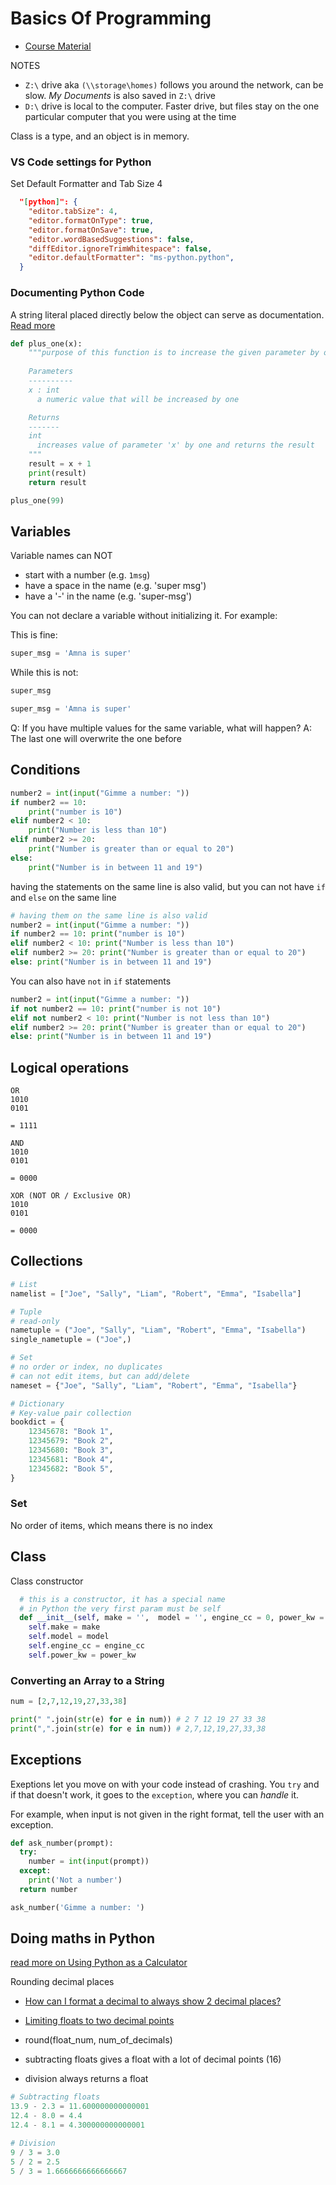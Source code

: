 # Basics Of Programming

- [Course Material](https://gitlab.labranet.jamk.fi/ttc2030/basics-of-programming/-/tree/master/materials)


NOTES
- `Z:\` drive aka `(\\storage\homes)`  follows you around the network, can be slow. _My Documents_ is also saved in `Z:\` drive
- `D:\` drive is local to the computer. Faster drive, but files stay on the one particular computer that you were using at the time



Class is a type, and an object is in memory.


### VS Code settings for Python

Set Default Formatter and Tab Size 4
```json
  "[python]": {
    "editor.tabSize": 4,
    "editor.formatOnType": true,
    "editor.formatOnSave": true,
    "editor.wordBasedSuggestions": false,
    "diffEditor.ignoreTrimWhitespace": false,
    "editor.defaultFormatter": "ms-python.python",
  }
```

### Documenting Python Code

A string literal placed directly below the object can serve as documentation. [Read more](https://realpython.com/documenting-python-code/)

```py
def plus_one(x):
    """purpose of this function is to increase the given parameter by one
    
    Parameters
    ----------
    x : int
      a numeric value that will be increased by one

    Returns
    -------
    int
      increases value of parameter 'x' by one and returns the result
    """
    result = x + 1
    print(result)
    return result

plus_one(99)
```

## Variables

Variable names can NOT
- start with a number (e.g. `1msg`)
- have a space in the name (e.g. 'super msg')
- have a '-' in the name (e.g. 'super-msg')

You can not declare a variable without initializing it. For example:

This is fine:

```py
super_msg = 'Amna is super'
```

While this is not:

```py
super_msg

super_msg = 'Amna is super'
```

Q: If you have multiple values for the same variable, what will happen? 
A: The last one will overwrite the one before

## Conditions

```py
number2 = int(input("Gimme a number: "))
if number2 == 10:
    print("number is 10")
elif number2 < 10:
    print("Number is less than 10")
elif number2 >= 20:
    print("Number is greater than or equal to 20")
else:
    print("Number is in between 11 and 19")
```

having the statements on the same line is also valid, but you can not have `if` and `else` on the same line

```py
# having them on the same line is also valid
number2 = int(input("Gimme a number: "))
if number2 == 10: print("number is 10")
elif number2 < 10: print("Number is less than 10")
elif number2 >= 20: print("Number is greater than or equal to 20")
else: print("Number is in between 11 and 19")
```

You can also have `not` in `if` statements

```py
number2 = int(input("Gimme a number: "))
if not number2 == 10: print("number is not 10")
elif not number2 < 10: print("Number is not less than 10")
elif number2 >= 20: print("Number is greater than or equal to 20")
else: print("Number is in between 11 and 19")
```

## Logical operations
```
OR
1010
0101

= 1111
```

```
AND
1010
0101

= 0000
```

```
XOR (NOT OR / Exclusive OR)
1010
0101

= 0000
```

## Collections

```py
# List
namelist = ["Joe", "Sally", "Liam", "Robert", "Emma", "Isabella"]

# Tuple
# read-only
nametuple = ("Joe", "Sally", "Liam", "Robert", "Emma", "Isabella")
single_nametuple = ("Joe",)

# Set
# no order or index, no duplicates
# can not edit items, but can add/delete
nameset = {"Joe", "Sally", "Liam", "Robert", "Emma", "Isabella"}

# Dictionary
# Key-value pair collection
bookdict = {
    12345678: "Book 1",
    12345679: "Book 2",
    12345680: "Book 3",
    12345681: "Book 4",
    12345682: "Book 5",
}
```


### Set
No order of items, which means there is no index

## Class

Class constructor

```python
  # this is a constructor, it has a special name
  # in Python the very first param must be self
  def __init__(self, make = '',  model = '', engine_cc = 0, power_kw = 0):
    self.make = make
    self.model = model
    self.engine_cc = engine_cc
    self.power_kw = power_kw
```

### Converting an Array to a String

```py
num = [2,7,12,19,27,33,38]

print(" ".join(str(e) for e in num)) # 2 7 12 19 27 33 38
print(",".join(str(e) for e in num)) # 2,7,12,19,27,33,38
```

## Exceptions
Exeptions let you move on with your code instead of crashing. You `try` and if that doesn't work, it goes to the `exception`, where you can _handle_ it.

For example, when input is not given in the right format, tell the user with an exception.

```py
def ask_number(prompt):
  try:
    number = int(input(prompt))
  except:
    print('Not a number')
  return number

ask_number('Gimme a number: ')
```

## Doing maths in Python
[read more on Using Python as a Calculator](https://docs.python.org/3/tutorial/introduction.html#using-python-as-a-calculator)

Rounding decimal places
- [How can I format a decimal to always show 2 decimal places?](https://stackoverflow.com/questions/1995615/how-can-i-format-a-decimal-to-always-show-2-decimal-places)
- [Limiting floats to two decimal points](https://stackoverflow.com/questions/455612/limiting-floats-to-two-decimal-points/6539677#6539677)
- round(float_num, num_of_decimals)

- subtracting floats gives a float with a lot of decimal points (16)
- division always returns a float

```py
# Subtracting floats
13.9 - 2.3 = 11.600000000000001
12.4 - 8.0 = 4.4
12.4 - 8.1 = 4.300000000000001
```

```py
# Division
9 / 3 = 3.0
5 / 2 = 2.5
5 / 3 = 1.6666666666666667
```